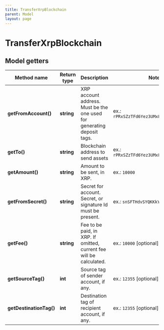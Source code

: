```yaml
---
title: TransferXrpBlockchain
parent: Model
layout: page
---
```


# TransferXrpBlockchain

## Model getters

Method name | Return type | Description | Notes
------------ | ------------- | ------------- | -------------
**getFromAccount()** | **string** | XRP account address. Must be the one used for generating deposit tags. | ex.: `rPRxSZzTFd6Yez3UMxFUPJvnhUhjewpjfV`
**getTo()** | **string** | Blockchain address to send assets | ex.: `rPRxSZzTFd6Yez3UMxFUPJvnhUhjewpjfV`
**getAmount()** | **string** | Amount to be sent, in XRP. | ex.: `10000`
**getFromSecret()** | **string** | Secret for account. Secret, or signature Id must be present. | ex.: `snSFTHdvSYQKKkYntvEt8cnmZuPJB`
**getFee()** | **string** | Fee to be paid, in XRP. If omitted, current fee will be calculated. | ex.: `10000` [optional]
**getSourceTag()** | **int** | Source tag of sender account, if any. | ex.: `12355` [optional]
**getDestinationTag()** | **int** | Destination tag of recipient account, if any. | ex.: `12355` [optional]

